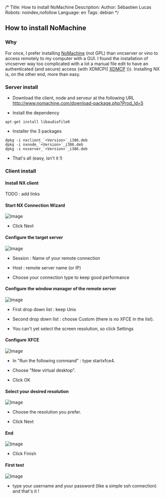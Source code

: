 /*
Title: How to install NoMachine
Description: 
Author: Sébastien Lucas
Robots: noindex,nofollow
Language: en
Tags: debian
*/
## How to install NoMachine

### Why
For once, I prefer installing  [NoMachine](http://www.nomachine.com/) (not GPL) than vncserver or vino to access remotely to my computer with a GUI. I found the installation of vncserver way too complicated with a lot a manual file edit to have an authenticated (and secure) access  (with XDMCP(( [XDMCP](http://fr.wikipedia.org/wiki/Special:Search?search=XDMCP) ))). Installing NX is, on the other end, more than easy.

### Server install

*	Download the client, node and serveur at the following URL http://www.nomachine.com/download-package.php?Prod_Id=5

*	Install the dependency

```
apt-get install libaudiofile0
```


*	Installer the 3 packages

```
dpkg -i nxclient_`<Version>`_i386.deb 
dpkg -i nxnode_`<Version>`_i386.deb 
dpkg -i nxserver_`<Version>`_i386.deb 
```


*	That's all (easy, isn't it !)
### Client install

#### Install NX client
TODO : add links
#### Start NX Connection Wizard

![Image](/fr/debian/nxclient01.png)

*	Click Next
#### Configure the target server

![Image](/fr/debian/nxclient02.png)

*	Session : Name of your remote connection

*	Host : remote server name (or IP)

*	Choose your connection type to keep good performance
#### Configure the window manager of the remote server

![Image](/fr/debian/nxclient03.png)

*	First drop down list : keep Unix

*	Second drop down list : choose Custom (there is no XFCE in the list).

*	You can't yet select the screen resolution, so click Settings
#### Configure XFCE

![Image](/fr/debian/nxclient04.png)

*	In "Run the following command" : type startxfce4.

*	Choose "New virtual desktop".

*	Click OK
#### Select your desired resolution

![Image](/fr/debian/nxclient05.png)

*	Choose the resolution you prefer.

*	Click Next
#### End

![Image](/fr/debian/nxclient06.png)

*	Click Finish
#### First test

![Image](/fr/debian/nxclient07.png)

*	type your username and your password (like a simple ssh connection) and that's it !

